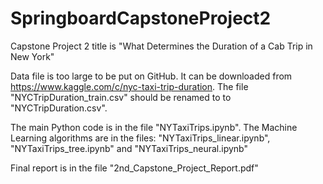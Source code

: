 # SpringboardCapstoneProject2
Capstone Project 2 title is "What Determines the Duration of a Cab Trip in New York"

Data file is too large to be put on GitHub. It can be downloaded from
https://www.kaggle.com/c/nyc-taxi-trip-duration. The file "NYCTripDuration_train.csv"
should be renamed to to "NYCTripDuration.csv".

The main Python code is in the file "NYTaxiTrips.ipynb".
The Machine Learning algorithms are in the files: "NYTaxiTrips_linear.ipynb",
"NYTaxiTrips_tree.ipynb" and "NYTaxiTrips_neural.ipynb"

Final report is in the file "2nd_Capstone_Project_Report.pdf"
